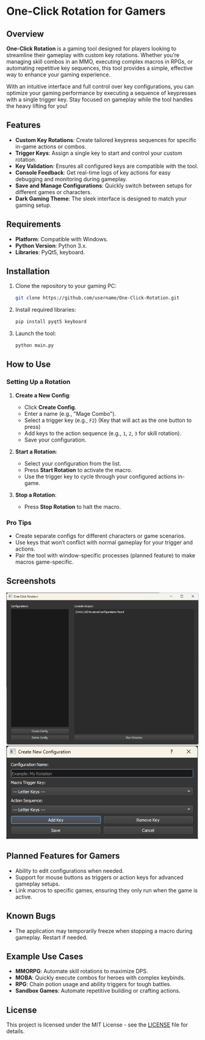 # One-Click Rotation for Gamers

## Overview

**One-Click Rotation** is a gaming tool designed for players looking to streamline their gameplay with custom key rotations. Whether you’re managing skill combos in an MMO, executing complex macros in RPGs, or automating repetitive key sequences, this tool provides a simple, effective way to enhance your gaming experience.

With an intuitive interface and full control over key configurations, you can optimize your gaming performance by executing a sequence of keypresses with a single trigger key. Stay focused on gameplay while the tool handles the heavy lifting for you!

## Features

- **Custom Key Rotations**: Create tailored keypress sequences for specific in-game actions or combos.
- **Trigger Keys**: Assign a single key to start and control your custom rotation.
- **Key Validation**: Ensures all configured keys are compatible with the tool.
- **Console Feedback**: Get real-time logs of key actions for easy debugging and monitoring during gameplay.
- **Save and Manage Configurations**: Quickly switch between setups for different games or characters.
- **Dark Gaming Theme**: The sleek interface is designed to match your gaming setup.

## Requirements

- **Platform**: Compatible with Windows.
- **Python Version**: Python 3.x.
- **Libraries**: PyQt5, keyboard.

## Installation

1. Clone the repository to your gaming PC:

   ```bash
   git clone https://github.com/username/One-Click-Rotation.git
   ```

2. Install required libraries:

   ```bash
   pip install pyqt5 keyboard
   ```

3. Launch the tool:

   ```bash
   python main.py
   ```

## How to Use

### Setting Up a Rotation

1. **Create a New Config**:
   - Click **Create Config**.
   - Enter a name (e.g., "Mage Combo").
   - Select a trigger key (e.g., `F2`) (Key that will act as the one button to press)
   - Add keys to the action sequence (e.g., `1`, `2`, `3` for skill rotation).
   - Save your configuration.

2. **Start a Rotation**:
   - Select your configuration from the list.
   - Press **Start Rotation** to activate the macro.
   - Use the trigger key to cycle through your configured actions in-game.

3. **Stop a Rotation**:
   - Press **Stop Rotation** to halt the macro.

### Pro Tips

- Create separate configs for different characters or game scenarios.
- Use keys that won’t conflict with normal gameplay for your trigger and actions.
- Pair the tool with window-specific processes (planned feature) to make macros game-specific.

## Screenshots

![Main Window](./assets/main_window.png)
![Create Config Window](./assets/create_config_window.png)

## Planned Features for Gamers

- Ability to edit configurations when needed.
- Support for mouse buttons as triggers or action keys for advanced gameplay setups.
- Link macros to specific games, ensuring they only run when the game is active.

## Known Bugs

- The application may temporarily freeze when stopping a macro during gameplay. Restart if needed.

## Example Use Cases

- **MMORPG**: Automate skill rotations to maximize DPS.
- **MOBA**: Quickly execute combos for heroes with complex keybinds.
- **RPG**: Chain potion usage and ability triggers for tough battles.
- **Sandbox Games**: Automate repetitive building or crafting actions.

## License

This project is licensed under the MIT License - see the [LICENSE](LICENSE) file for details.
